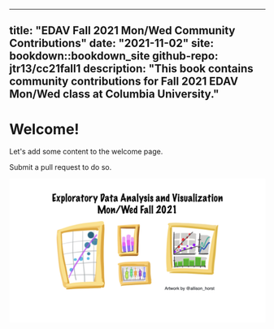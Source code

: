 
---
title: "EDAV Fall 2021 Mon/Wed Community Contributions"
date: "2021-11-02"
site: bookdown::bookdown_site
github-repo: jtr13/cc21fall1
description: "This book contains community contributions for Fall 2021 EDAV Mon/Wed class at Columbia University."
---

# Welcome!

Let's add some content to the welcome page.

Submit a pull request to do so.

<img alt="artwork by Allison Horst" src="monwed.jpeg" width="700"></img>
